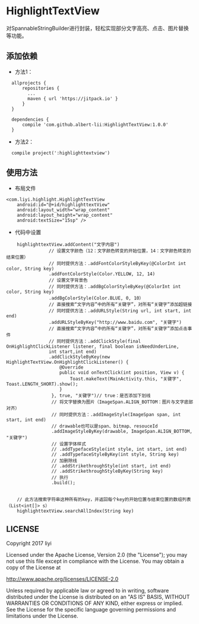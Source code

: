 # HighlightTextView
对SpannableStringBuilder进行封装，轻松实现部分文字高亮、点击、图片替换等功能。

## 添加依赖
- 方法1：
~~~
  allprojects {
      repositories {
        ...
        maven { url 'https://jitpack.io' }
      }
  }
  
  dependencies {
      compile 'com.github.albert-lii:HighlightTextView:1.0.0'
  }
~~~
- 方法2：
~~~
  compile project(':highlighttextview')
~~~

## 使用方法
- 布局文件
~~~
<com.liyi.highlight.HighlightTextView
    android:id="@+id/highlighttextView"
    android:layout_width="wrap_content"
    android:layout_height="wrap_content"
    android:textSize="15sp" />    
~~~
- 代码中设置
~~~
    highlighttextView.addContent("文字内容")
                // 设置文字颜色（12：文字颜色转变的开始位置，14：文字颜色转变的结束位置）
                // 同时提供方法：.addFontColorStyleByKey(@ColorInt int color, String key)
                .addFontColorStyle(Color.YELLOW, 12, 14)
                // 设置文字背景色
                // 同时提供方法：.addBgColorStyleByKey(@ColorInt int color, String key)
                .addBgColorStyle(Color.BLUE, 0, 10）
                // 直接搜索“文字内容”中的所有“关键字”，对所有“关键字”添加超链接
                // 同时提供方法：.addURLStyle(String url, int start, int end)
                .addURLStyleByKey("http://www.baidu.com", "关键字")
                // 直接搜索“文字内容”中的所有“关键字”，对所有“关键字”添加点击事件
                // 同时提供方法：.addClickStyle(final OnHighlightClickListener listener, final boolean isNeedUnderLine, 
                int start,int end)
                .addClickStyleByKey(new HighlightTextView.OnHighlightClickListener() {
                    @Override
                    public void onTextClick(int position, View v) {
                        Toast.makeText(MainActivity.this, "关键字", Toast.LENGTH_SHORT).show();
                    }
                 }, true, "关键字")// true：是否添加下划线
                 // 将文字替换为图片（ImageSpan.ALIGN_BOTTOM：图片与文字底部对齐）
                 // 同时提供方法：.addImageStyle(ImageSpan span, int start, int end)
                 // drawable也可以是span、bitmap、resouceId
                 .addImageStyleByKey(drawable, ImageSpan.ALIGN_BOTTOM, "关键字")
                 // 设置字体样式
                 // .addTypefaceStyle(int style, int start, int end) 
                 // .addTypefaceStyleByKey(int style, String key)
                 // 加删除线
                 // .addStrikethroughStyle(int start, int end)
                 // .addStrikethroughStyleByKey(String key)
                 // 执行
                 .build();
                 
                 
    // 此方法搜索字符串这种所有的key，并返回每个key的开始位置与结束位置的数组列表（List<int[]> s）             
    highlighttextView.searchAllIndex(String key)      
~~~

## LICENSE
Copyright 2017 liyi

Licensed under the Apache License, Version 2.0 (the "License");
you may not use this file except in compliance with the License.
You may obtain a copy of the License at

   http://www.apache.org/licenses/LICENSE-2.0

Unless required by applicable law or agreed to in writing, software
distributed under the License is distributed on an "AS IS" BASIS,
WITHOUT WARRANTIES OR CONDITIONS OF ANY KIND, either express or implied.
See the License for the specific language governing permissions and
limitations under the License.

